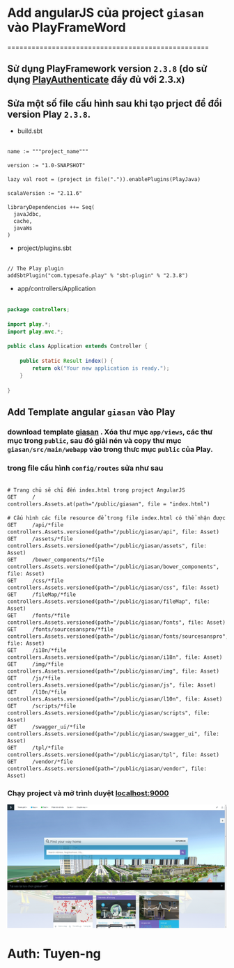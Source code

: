 # Add angularJS của project `giasan` vào PlayFrameWord
==================================================

## Sử dụng PlayFramework version `2.3.8` (do sử dụng [PlayAuthenticate](http://joscha.github.com/play-authenticate/) đầy đủ với 2.3.x)

## Sửa một số file cấu hình sau khi tạo prject để đổi version Play `2.3.8`.

* build.sbt

```command

name := """project_name"""

version := "1.0-SNAPSHOT"

lazy val root = (project in file(".")).enablePlugins(PlayJava)

scalaVersion := "2.11.6"

libraryDependencies ++= Seq(
  javaJdbc,
  cache,
  javaWs
)
```

* project/plugins.sbt

```command

// The Play plugin
addSbtPlugin("com.typesafe.play" % "sbt-plugin" % "2.3.8")
```

* app/controllers/Application

```java

package controllers;

import play.*;
import play.mvc.*;

public class Application extends Controller {

    public static Result index() {
        return ok("Your new application is ready.");
    }

}

```

## Add Template angular `giasan` vào Play

### download template [giasan](https://drive.google.com/open?id=0B0uLgiGBCYCnUXhGWFlWRVlld1E) . Xóa thư mục `app/views`, các thư mục trong `public`, sau đó giải nén và copy thư mục `giasan/src/main/webapp` vào trong thưc mục `public` của Play. 

### trong file cấu hình `config/routes` sửa như sau

```command

# Trang chủ sẽ chỉ đến index.html trong project AngularJS
GET     /                           controllers.Assets.at(path="/public/giasan", file = "index.html")

# Cấu hình các file resource để trong file index.html có thể nhận được
GET     /api/*file               		controllers.Assets.versioned(path="/public/giasan/api", file: Asset)
GET     /assets/*file               	controllers.Assets.versioned(path="/public/giasan/assets", file: Asset)
GET     /bower_components/*file 		controllers.Assets.versioned(path="/public/giasan/bower_components", file: Asset)
GET     /css/*file               		controllers.Assets.versioned(path="/public/giasan/css", file: Asset)
GET     /fileMap/*file 					controllers.Assets.versioned(path="/public/giasan/fileMap", file: Asset)
GET     /fonts/*file               		controllers.Assets.versioned(path="/public/giasan/fonts", file: Asset)
GET     /fonts/sourcesanspro/*file 		controllers.Assets.versioned(path="/public/giasan/fonts/sourcesanspro", file: Asset)
GET     /i18n/*file               		controllers.Assets.versioned(path="/public/giasan/i18n", file: Asset)
GET     /img/*file               		controllers.Assets.versioned(path="/public/giasan/img", file: Asset)
GET     /js/*file               		controllers.Assets.versioned(path="/public/giasan/js", file: Asset)
GET     /l10n/*file               		controllers.Assets.versioned(path="/public/giasan/l10n", file: Asset)
GET     /scripts/*file               	controllers.Assets.versioned(path="/public/giasan/scripts", file: Asset)
GET     /swagger_ui/*file               controllers.Assets.versioned(path="/public/giasan/swagger_ui", file: Asset)
GET     /tpl/*file               		controllers.Assets.versioned(path="/public/giasan/tpl", file: Asset)
GET     /vendor/*file               	controllers.Assets.versioned(path="/public/giasan/vendor", file: Asset)

```

### Chạy project và mở trình duyệt [localhost:9000](http://localhost:9000)

![Image demo](/images/index.png)

# Auth: Tuyen-ng